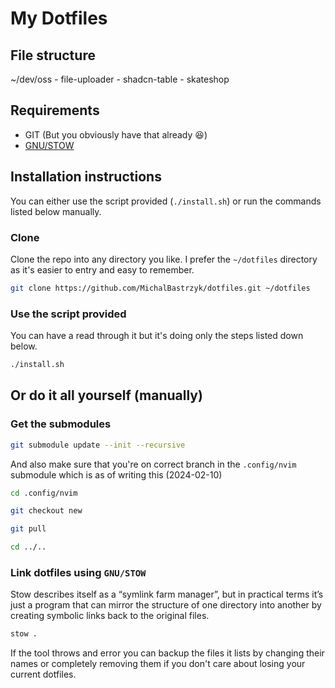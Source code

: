 # My Dotfiles

## File structure

~/dev/oss
    - file-uploader
    - shadcn-table
    - skateshop

## Requirements

- GIT (But you obviously have that already 😆)
- [GNU/STOW](https://www.gnu.org/software/stow)

## Installation instructions

You can either use the script provided (`./install.sh`) or run the commands listed below manually.

### Clone

Clone the repo into any directory you like. I prefer the `~/dotfiles` directory as it's easier to entry and easy to remember.

```sh
git clone https://github.com/MichalBastrzyk/dotfiles.git ~/dotfiles
```

### Use the script provided

You can have a read through it but it's doing only the steps listed down below.

```sh
./install.sh
```
## Or do it all yourself (manually)

### Get the submodules

```sh
git submodule update --init --recursive
```

And also make sure that you're on correct branch in the `.config/nvim` submodule which is as of writing this (2024-02-10)

```sh
cd .config/nvim

git checkout new

git pull

cd ../..
```

### Link dotfiles using `GNU/STOW`

Stow describes itself as a “symlink farm manager”, but in practical terms it’s just a program that can mirror the structure of one directory into another by creating symbolic links back to the original files.

```sh
stow .
```

If the tool throws and error you can backup the files it lists by changing their names or completely removing them if you don't care about losing your current dotfiles.
